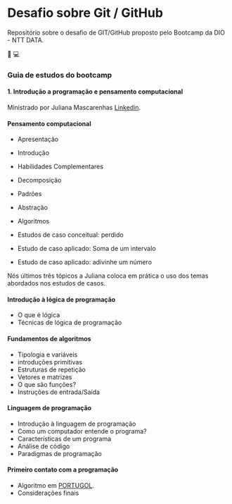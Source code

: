 # Desafio sobre Git / GitHub

Repositório sobre o desafio de GIT/GitHub proposto pelo Bootcamp da DIO - NTT DATA.

:book: :computer:

### Guia de estudos do bootcamp

#### 1. Introdução a programação e pensamento computacional

Ministrado por Juliana Mascarenhas [Linkedin](https://www.linkedin.com/in/juliana-mascarenhas-ds/).

#### Pensamento computacional

- Apresentação

- Introdução

- Habilidades Complementares
- Decomposição
- Padrões
- Abstração
- Algoritmos
- Estudos de caso conceitual: perdido
- Estudo de caso aplicado: Soma de um intervalo
- Estudo de caso aplicado: adivinhe um número

Nós últimos três tópicos a Juliana coloca em prática o uso dos temas abordados nos estudos de casos.

#### Introdução à lógica de programação

- O que é lógica
- Técnicas de lógica de programação

#### Fundamentos de algoritmos

- Tipologia e variáveis
- introduções primitivas
- Estruturas de repetição
- Vetores e matrizes
- O que são funções?
- Instruções de entrada/Saída

#### Linguagem de programação

- Introdução à linguagem de programação
- Como um computador entende o programa?
- Características de um programa
- Análise de código
- Paradigmas de programação

#### Primeiro contato com a programação

- Algoritmo em [PORTUGOL](https://portugol-webstudio.cubos.io/ide).
- Considerações finais









